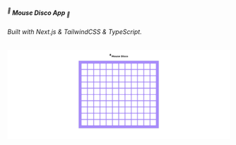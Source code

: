 ##### <sup>🍃</sup> **Mouse Disco App** <sub>🍃</sub>

###### _Built with_ Next.js & TailwindCSS & TypeScript.

![Mouse Disco App Screenshot](./public/Mouse.png)
